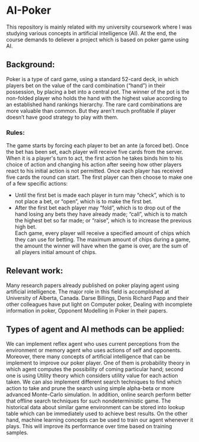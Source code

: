 # AI-Poker
This repository is mainly related with my university coursework where I was studying various concepts in artificial intelligence (AI). At the end, the course demands to deliever a project which is based on poker game using AI.

## Background:
Poker is a type of card game, using a standard 52-card deck, in which players bet on the value of the card combination (“hand”) in their possession, by placing a bet into a central pot. The winner of the pot is the non-folded player who holds the hand with the highest value according to an established hand rankings hierarchy. The rare card combinations are more valuable than common. But they aren’t much profitable if player doesn’t have good strategy to play with them.  

### Rules:
The game starts by forcing each player to bet an ante (a forced bet). Once the bet has been set, each player will receive five cards from the server. When it is a player's turn to act, the first action he takes binds him to his choice of action and changing his action after seeing how other players react to his initial action is not permitted. Once each player has received five cards the round can start. The first player can then choose to make one of a few specific actions:  
- Until the first bet is made each player in turn may “check”, which is to not place a bet, or “open”, which is to make the first bet.  
- After the first bet each player may “fold”, which is to drop out of the hand losing any bets they have already made; “call”, which is to match the highest bet so far made; or “raise”, which is to increase the previous high bet.  
Each game, every player will receive a specified amount of chips which they can use for betting. The
maximum amount of chips during a game, the amount the winner will have when the game is over,
are the sum of all players initial amount of chips. 

## Relevant work:
Many research papers already published on poker playing agent using artificial intelligence. The major role in this field is accomplished at University of Alberta, Canada. Darse Billings, Denis Richard Papp and their other colleagues have put light on Computer poker, Dealing with incomplete information in poker, Opponent Modelling in Poker in their papers. 

## Types of agent and AI methods can be applied:
We can implement reflex agent who uses current perceptions from the environment or memory agent who uses actions of self and opponents. Moreover, there many concepts of artificial intelligence that can be implement to improve our poker player. One of them is probability theory in which agent computes the possibility of coming particular hand; second one is using Utility theory which considers utility value for each action taken. We can also implement different search techniques to find which action to take and prune the search using simple alpha-beta or more advanced Monte-Carlo simulation. In addition, online search perform better that offline search techniques for such nondeterministic game. The historical data about similar game environment can be stored into lookup table which can be immediately used to achieve best results. On the other hand, machine learning concepts can be used to train our agent whenever it plays. This will improve its performance over time based on training samples.
